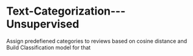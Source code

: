 # Text-Categorization---Unsupervised
Assign predefiened categories to reviews based on cosine distance and Build Classification model for that
